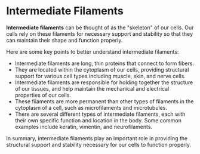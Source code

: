 # Intermediate Filaments

**Intermediate filaments** can be thought of as the "skeleton" of our cells. Our cells rely on these filaments for necessary support and stability so that they can maintain their shape and function properly.

Here are some key points to better understand intermediate filaments:

* Intermediate filaments are long, thin proteins that connect to form fibers.
* They are located within the cytoplasm of our cells, providing structural support for various cell types including muscle, skin, and nerve cells.
* Intermediate filaments are responsible for holding together the structure of our tissues, and help maintain the mechanical and electrical properties of our cells.
* These filaments are more permanent than other types of filaments in the cytoplasm of a cell, such as microfilaments and microtubules.
* There are several different types of intermediate filaments, each with their own specific function and location in the body. Some common examples include keratin, vimentin, and neurofilaments.

In summary, intermediate filaments play an important role in providing the structural support and stability necessary for our cells to function properly.
